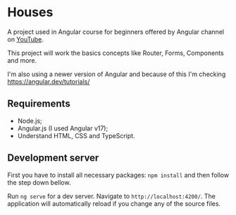 # Houses

A project used in Angular course for beginners offered by Angular channel on [YouTube](https://www.youtube.com/playlist?list=PL1w1q3fL4pmj9k1FrJ3Pe91EPub2_h4jF).

This project will work the basics concepts like Router, Forms, Components and more.

I'm also using a newer version of Angular and because of this I'm checking https://angular.dev/tutorials/

## Requirements

- Node.js;
- Angular.js (I used Angular v17);
- Understand HTML, CSS and TypeScript.

## Development server

First you have to install all necessary packages: `npm install` and then follow the step down bellow.

Run `ng serve` for a dev server. Navigate to `http://localhost:4200/`. The application will automatically reload if you change any of the source files.